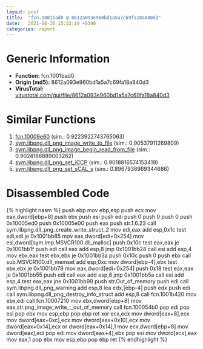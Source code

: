 ```yaml
---
layout: post
title:  "fcn.1001bad0 @ 8612a093e960bd1a5a7c69fa18a840d3"
date:   2021-08-30 15:52:19 +0300
categories: report
---
```


# Generic Information
- **Function:** fcn.1001bad0
- **Origin (md5):** 8612a093e960bd1a5a7c69fa18a840d3
- **VirusTotal:** [virustotal.com/gui/file/8612a093e960bd1a5a7c69fa18a840d3][virustotal_ref]



# Similar Functions

1. [fcn.10009e60][similar_1_ref] (sim.: 0.9223922743765063)
2. [sym.libpng.dll\_png\_image\_write\_to\_file][similar_2_ref] (sim.: 0.90537911269809)
3. [sym.libpng.dll\_png\_image\_begin\_read\_from\_file][similar_3_ref] (sim.: 0.9024166889003262)
4. [sym.libpng.dll\_png\_set\_iCCP][similar_4_ref] (sim.: 0.9018816574153419)
5. [sym.libpng.dll\_png\_set\_sCAL\_s][similar_5_ref] (sim.: 0.8967938969344686)


# Disassembled Code

{% highlight nasm %}
push ebp
mov ebp,esp
push ecx
mov eax,dword[ebp+8]
push ebx
push esi
push edi
push 0
push 0
push 0
push 0x10005ed0
push 0x10005e00
push eax
push str.1.6.23
call sym.libpng.dll_png_create_write_struct_2
mov edi,eax
add esp,0x1c
test edi,edi
je 0x1001bb85
mov eax,dword[edi+0x254]
mov esi,dword[sym.imp.MSVCR100.dll_malloc]
push 0x10c
test eax,eax
je 0x1001bb1f
push edi
call eax
add esp,8
jmp 0x1001bb24
call esi
add esp,4
mov ebx,eax
test ebx,ebx
je 0x1001bb3a
push 0x10c
push 0
push ebx
call sub.MSVCR100.dll_memset
add esp,0xc
mov dword[ebp-4],ebx
test ebx,ebx
je 0x1001bb79
mov eax,dword[edi+0x254]
push 0x18
test eax,eax
je 0x1001bb55
push edi
call eax
add esp,8
jmp 0x1001bb5a
call esi
add esp,4
test eax,eax
jne 0x1001bb99
push str.Out_of_memory
push edi
call sym.libpng.dll_png_warning
add esp,8
lea edx,[ebp-4]
push edx
push edi
call sym.libpng.dll_png_destroy_info_struct
add esp,8
call fcn.1001b420
mov ebx,edi
call fcn.10007210
mov ebx,dword[ebp+8]
mov eax,str.png_image_write_:_out_of_memory
call fcn.100054b0
pop edi
pop esi
pop ebx
mov esp,ebp
pop ebp
ret 
xor ecx,ecx
mov dword[eax+8],ecx
mov dword[eax+0xc],ecx
mov dword[eax+0x10],ecx
mov dword[eax+0x14],ecx
or dword[eax+0x14],1
mov ecx,dword[ebp+8]
mov dword[eax],edi
pop edi
mov dword[eax+4],ebx
pop esi
mov dword[ecx],eax
mov eax,1
pop ebx
mov esp,ebp
pop ebp
ret 
{% endhighlight %}


[similar_1_ref]: /report/fcn.10009e60@8612a093e960bd1a5a7c69fa18a840d3
[similar_2_ref]: /report/sym.libpng.dll_png_image_write_to_file@8612a093e960bd1a5a7c69fa18a840d3
[similar_3_ref]: /report/sym.libpng.dll_png_image_begin_read_from_file@8612a093e960bd1a5a7c69fa18a840d3
[similar_4_ref]: /report/sym.libpng.dll_png_set_iCCP@8612a093e960bd1a5a7c69fa18a840d3
[similar_5_ref]: /report/sym.libpng.dll_png_set_sCAL_s@8612a093e960bd1a5a7c69fa18a840d3
[virustotal_ref]: https://www.virustotal.com/gui/file/8612a093e960bd1a5a7c69fa18a840d3